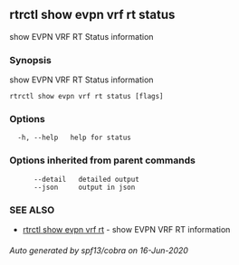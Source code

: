 ## rtrctl show evpn vrf rt status

show EVPN VRF RT Status information

### Synopsis


show EVPN VRF RT Status information

```
rtrctl show evpn vrf rt status [flags]
```

### Options

```
  -h, --help   help for status
```

### Options inherited from parent commands

```
      --detail   detailed output
      --json     output in json
```

### SEE ALSO
* [rtrctl show evpn vrf rt](rtrctl_show_evpn_vrf_rt.md)	 - show EVPN VRF RT information

###### Auto generated by spf13/cobra on 16-Jun-2020
